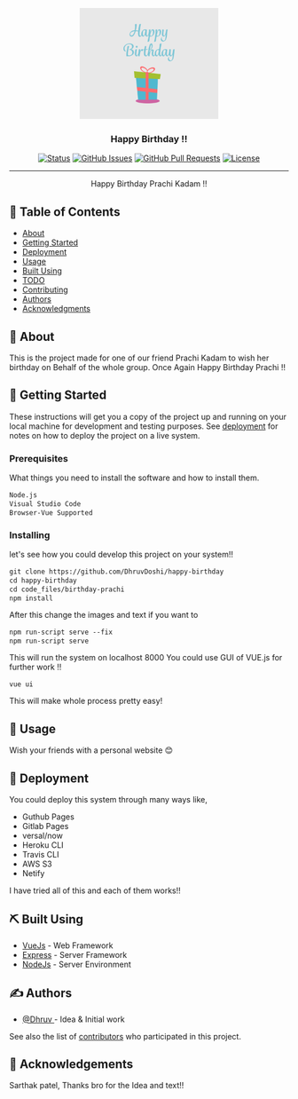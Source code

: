 <p align="center">
  <a href="" rel="noopener">
 <img width=250px height=200px src="https://github.com/DhruvDoshi/happy-birthday/blob/master/img/birthday_readme.gif" alt="Project logo"></a>
</p>

<h3 align="center">Happy Birthday !!</h3>

<div align="center">

[![Status](https://img.shields.io/badge/status-active-success.svg)]()
[![GitHub Issues](https://img.shields.io/github/issues/DhruvDoshi/happy-birthday.svg)](https://github.com/DhruvDoshi/happy-birthday/issues)
[![GitHub Pull Requests](https://img.shields.io/github/issues-pr/DhruvDoshi/happy-birthday.svg)](https://github.com/DhruvDoshi/happy-birthday/pulls)
[![License](https://img.shields.io/badge/license-MIT-blue.svg)](/LICENSE)

</div>

---

<p align="center"> Happy Birthday Prachi Kadam !!
    <br> 
</p>

## 📝 Table of Contents

- [About](#about)
- [Getting Started](#getting_started)
- [Deployment](#deployment)
- [Usage](#usage)
- [Built Using](#built_using)
- [TODO](../TODO.md)
- [Contributing](../CONTRIBUTING.md)
- [Authors](#authors)
- [Acknowledgments](#acknowledgement)

## 🧐 About <a name = "about"></a>

This is the project made for one of our friend Prachi Kadam to wish her birthday on Behalf of the whole group. Once Again Happy Birthday Prachi !!

## 🏁 Getting Started <a name = "getting_started"></a>

These instructions will get you a copy of the project up and running on your local machine for development and testing purposes. See [deployment](#deployment) for notes on how to deploy the project on a live system.

### Prerequisites

What things you need to install the software and how to install them.

```
Node.js
Visual Studio Code
Browser-Vue Supported
```

### Installing

let's see how you could develop this project on your system!!
```
git clone https://github.com/DhruvDoshi/happy-birthday
cd happy-birthday
cd code_files/birthday-prachi
npm install
```
After this change the images and text if you want to 
```
npm run-script serve --fix
npm run-script serve
```
This will run the system on localhost 8000
You could use GUI of VUE.js for further work !!
```
vue ui
```
This will make whole process pretty easy!

## 🎈 Usage <a name="usage"></a>

Wish your friends with a personal website 😊

## 🚀 Deployment <a name = "deployment"></a>

You could deploy this system through many ways like,
 
 - Guthub Pages
 - Gitlab Pages
 - versal/now 
 - Heroku CLI
 - Travis CLI
 - AWS S3
 - Netify

I have tried all of this and each of them works!!   

## ⛏️ Built Using <a name = "built_using"></a>

- [VueJs](https://vuejs.org/) - Web Framework
- [Express](https://expressjs.com/) - Server Framework
- [NodeJs](https://nodejs.org/en/) - Server Environment

## ✍️ Authors <a name = "authors"></a>

- [@Dhruv ](https://github.com/DhruvDoshi) - Idea & Initial work

See also the list of [contributors](https://github.com/DhruvDoshi/happy-birthday/contributors) who participated in this project.

## 🎉 Acknowledgements <a name = "acknowledgement"></a>

Sarthak patel, Thanks bro for the Idea and text!!